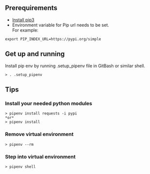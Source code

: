 ## Prerequirements

- [Install pip3][1]
- Environment variable for Pip url needs to be set.  
For example:
```
export PIP_INDEX_URL=https://pypi.org/simple
```

## Get up and running

Install pip env by running .setup_pipenv file in GitBash or similar shell.
```
> . .setup_pipenv
```

## Tips

### Install your needed python modules
```
> pipenv install requests -i pypi
*or*
> pipenv install 
```

### Remove virtual environment

```
> pipenv --rm
```

### Step into virtual environment

```
> pipenv shell
```

[1]: https://www.google.com/search?q=install+pip3&oq=install+pip3
